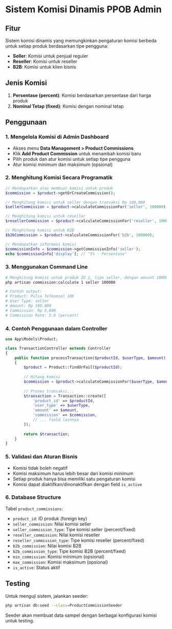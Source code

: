 # Sistem Komisi Dinamis PPOB Admin

## Fitur
Sistem komisi dinamis yang memungkinkan pengaturan komisi berbeda untuk setiap produk berdasarkan tipe pengguna:
- **Seller**: Komisi untuk penjual reguler
- **Reseller**: Komisi untuk reseller
- **B2B**: Komisi untuk klien bisnis

## Jenis Komisi
1. **Persentase (percent)**: Komisi berdasarkan persentase dari harga produk
2. **Nominal Tetap (fixed)**: Komisi dengan nominal tetap

## Penggunaan

### 1. Mengelola Komisi di Admin Dashboard
- Akses menu **Data Management > Product Commissions**
- Klik **Add Product Commission** untuk menambah komisi baru
- Pilih produk dan atur komisi untuk setiap tipe pengguna
- Atur komisi minimum dan maksimum (opsional)

### 2. Menghitung Komisi Secara Programatik

```php
// Mendapatkan atau membuat komisi untuk produk
$commission = $product->getOrCreateCommission();

// Menghitung komisi untuk seller dengan transaksi Rp 100,000
$sellerCommission = $product->calculateCommissionFor('seller', 100000);

// Menghitung komisi untuk reseller
$resellerCommission = $product->calculateCommissionFor('reseller', 100000);

// Menghitung komisi untuk B2B
$b2bCommission = $product->calculateCommissionFor('b2b', 100000);

// Mendapatkan informasi komisi
$commissionInfo = $commission->getCommissionInfo('seller');
echo $commissionInfo['display']; // "5% - Persentase"
```

### 3. Menggunakan Command Line
```bash
# Menghitung komisi untuk produk ID 1, tipe seller, dengan amount 100000
php artisan commission:calculate 1 seller 100000

# Contoh output:
# Product: Pulsa Telkomsel 10K
# User Type: seller
# Amount: Rp 100,000
# Commission: Rp 5,000
# Commission Rate: 5.0 (percent)
```

### 4. Contoh Penggunaan dalam Controller

```php
use App\Models\Product;

class TransactionController extends Controller
{
    public function processTransaction($productId, $userType, $amount)
    {
        $product = Product::findOrFail($productId);
        
        // Hitung komisi
        $commission = $product->calculateCommissionFor($userType, $amount);
        
        // Proses transaksi...
        $transaction = Transaction::create([
            'product_id' => $productId,
            'user_type' => $userType,
            'amount' => $amount,
            'commission' => $commission,
            // ... field lainnya
        ]);
        
        return $transaction;
    }
}
```

### 5. Validasi dan Aturan Bisnis
- Komisi tidak boleh negatif
- Komisi maksimum harus lebih besar dari komisi minimum
- Setiap produk hanya bisa memiliki satu pengaturan komisi
- Komisi dapat diaktifkan/dinonaktifkan dengan field `is_active`

### 6. Database Structure
Tabel `product_commissions`:
- `product_id`: ID produk (foreign key)
- `seller_commission`: Nilai komisi seller
- `seller_commission_type`: Tipe komisi seller (percent/fixed)
- `reseller_commission`: Nilai komisi reseller  
- `reseller_commission_type`: Tipe komisi reseller (percent/fixed)
- `b2b_commission`: Nilai komisi B2B
- `b2b_commission_type`: Tipe komisi B2B (percent/fixed)
- `min_commission`: Komisi minimum (opsional)
- `max_commission`: Komisi maksimum (opsional)
- `is_active`: Status aktif

## Testing
Untuk menguji sistem, jalankan seeder:
```bash
php artisan db:seed --class=ProductCommissionSeeder
```

Seeder akan membuat data sampel dengan berbagai konfigurasi komisi untuk testing.
